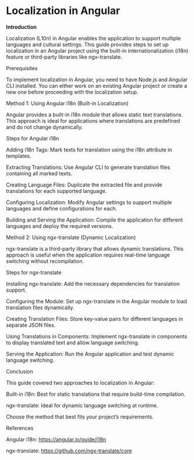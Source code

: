 # Localization in Angular

**Introduction**

Localization (L10n) in Angular enables the application to support multiple languages and cultural settings. This guide provides steps to set up localization in an Angular project using the built-in internationalization (i18n) feature or third-party libraries like ngx-translate.

Prerequisites

To implement localization in Angular, you need to have Node.js and Angular CLI installed. You can either work on an existing Angular project or create a new one before proceeding with the localization setup.

Method 1: Using Angular i18n (Built-in Localization)

Angular provides a built-in i18n module that allows static text translations. This approach is ideal for applications where translations are predefined and do not change dynamically.

Steps for Angular i18n

Adding i18n Tags: Mark texts for translation using the i18n attribute in templates.

Extracting Translations: Use Angular CLI to generate translation files containing all marked texts.

Creating Language Files: Duplicate the extracted file and provide translations for each supported language.

Configuring Localization: Modify Angular settings to support multiple languages and define configurations for each.

Building and Serving the Application: Compile the application for different languages and deploy the required versions.

Method 2: Using ngx-translate (Dynamic Localization)

ngx-translate is a third-party library that allows dynamic translations. This approach is useful when the application requires real-time language switching without recompilation.

Steps for ngx-translate

Installing ngx-translate: Add the necessary dependencies for translation support.

Configuring the Module: Set up ngx-translate in the Angular module to load translation files dynamically.

Creating Translation Files: Store key-value pairs for different languages in separate JSON files.

Using Translations in Components: Implement ngx-translate in components to display translated text and allow language switching.

Serving the Application: Run the Angular application and test dynamic language switching.

Conclusion

This guide covered two approaches to localization in Angular:

Built-in i18n: Best for static translations that require build-time compilation.

ngx-translate: Ideal for dynamic language switching at runtime.

Choose the method that best fits your project’s requirements.

References

Angular i18n: https://angular.io/guide/i18n

ngx-translate: https://github.com/ngx-translate/core

